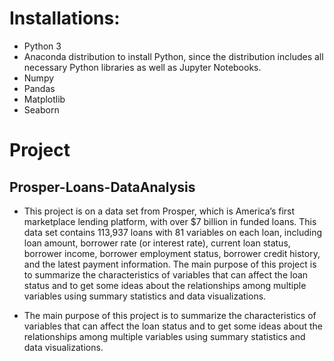 # Installations:
- Python 3 
- Anaconda distribution to install Python, since the distribution includes all necessary Python libraries as well as Jupyter Notebooks.
- Numpy
- Pandas
- Matplotlib
- Seaborn

# Project

## Prosper-Loans-DataAnalysis
- This project is on a data set from Prosper, which is America’s first marketplace lending platform, with over $7 billion in funded loans. This data set contains 113,937 loans with 81 variables on each loan, including loan amount, borrower rate (or interest rate), current loan status, borrower income, borrower employment status, borrower credit history, and the latest payment information.  The main purpose of this project is to summarize the characteristics of variables that can affect the loan status and to get some ideas about the relationships among multiple variables using summary statistics and data visualizations.

- The main purpose of this project is to summarize the characteristics of variables that can affect the loan status and to get some ideas about the relationships among multiple variables using summary statistics and data visualizations.
